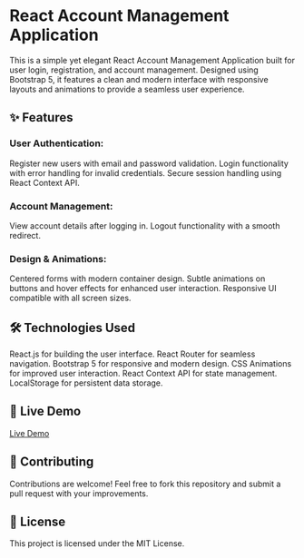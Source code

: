 # React Account Management Application

This is a simple yet elegant React Account Management Application built for user login, registration, and account management. Designed using Bootstrap 5, it features a clean and modern interface with responsive layouts and animations to provide a seamless user experience.

## ✨ Features

### User Authentication:

Register new users with email and password validation.
Login functionality with error handling for invalid credentials.
Secure session handling using React Context API.

### Account Management:

View account details after logging in.
Logout functionality with a smooth redirect.

### Design & Animations:

Centered forms with modern container design.
Subtle animations on buttons and hover effects for enhanced user interaction.
Responsive UI compatible with all screen sizes.

## 🛠️ Technologies Used

React.js for building the user interface.
React Router for seamless navigation.
Bootstrap 5 for responsive and modern design.
CSS Animations for improved user interaction.
React Context API for state management.
LocalStorage for persistent data storage.

## 🎉 Live Demo

<a href="https://react-account-manager.vercel.app/">Live Demo</a>

## 🤝 Contributing

Contributions are welcome! Feel free to fork this repository and submit a pull request with your improvements.

## 📝 License

This project is licensed under the MIT License.
